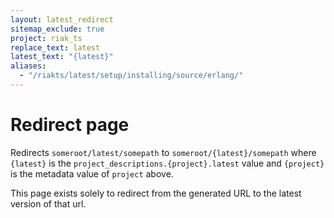 ```yaml
---
layout: latest_redirect
sitemap_exclude: true
project: riak_ts
replace_text: latest
latest_text: "{latest}"
aliases:
  - "/riakts/latest/setup/installing/source/erlang/"
---
```


# Redirect page

Redirects `someroot/latest/somepath` to `someroot/{latest}/somepath`
where `{latest}` is the `project_descriptions.{project}.latest` value
and `{project}` is the metadata value of `project` above.

This page exists solely to redirect from the generated URL to the latest version of
that url.
